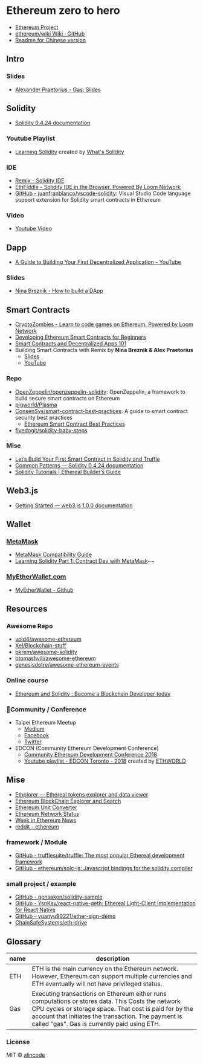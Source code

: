 # Ethereum zero to hero

* [Ethereum Project](https://ethereum.org/)
* [ethereum/wiki Wiki · GitHub](https://github.com/ethereum/wiki/wiki)
* [Readme for Chinese version](README_CN.md)

## Intro

### Slides

* [Alexander Praetorius - Gas: Slides](http://slides.com/serapath/1-gas/fullscreen)

## Solidity

* [Solidity 0.4.24 documentation](https://solidity.readthedocs.io/en/v0.4.24/)

### Youtube Playlist

* [Learning Solidity](solidity/playlist-PL16WqdAj66SCOdL6XIFbke-XQg2GW_Avg.md) created by [What's Solidity](https://www.youtube.com/channel/UCaWes1eWQ9TbzA695gl_PtA)

### IDE

* [Remix - Solidity IDE](https://remix.ethereum.org/)
* [EthFiddle - Solidity IDE in the Browser. Powered By Loom Network](https://ethfiddle.com/)
* [GitHub - juanfranblanco/vscode-solidity](https://github.com/juanfranblanco/vscode-solidity): Visual Studio Code language support extension for Solidity smart contracts in Ethereum

### Video

* [Youtube Video](youtube_video.md)

## Dapp

* [A Guide to Building Your First Decentralized Application - YouTube](https://www.youtube.com/watch?v=gSQXq2_j-mw)

### Slides

* [Nina Breznik - How to build a DApp](https://slides.com/ninabreznik/deck-11-13/fullscreen)

## Smart Contracts

* [CryptoZombies - Learn to code games on Ethereum. Powered by Loom Network](https://cryptozombies.io/)
* [Developing Ethereum Smart Contracts for Beginners](https://coursetro.com/courses/20/Developing-Ethereum-Smart-Contracts-for-Beginners)
* [Smart Contracts and Decentralized Apps 101](https://coursetro.com/posts/code/98/Smart-Contracts-and-Decentralized-Apps-101)
* Building Smart Contracts with Remix by **Nina Breznik & Alex Praetorius**
  * [Slides](http://slides.com/ninabreznik/deck-11-12/fullscreen)
  * [YouTube](https://www.youtube.com/watch?v=nAI_Cr5Y8JY&feature=youtu.be)

### Repo

* [OpenZeppelin/openzeppelin-solidity](https://github.com/OpenZeppelin/openzeppelin-solidity): OpenZeppelin, a framework to build secure smart contracts on Ethereum
* [pigworld/Plasma](https://github.com/pigworld/Plasma)
* [ConsenSys/smart-contract-best-practices](https://github.com/ConsenSys/smart-contract-best-practices): A guide to smart contract security best practices 
  * [Ethereum Smart Contract Best Practices](https://consensys.github.io/smart-contract-best-practices/)
* [fivedogit/solidity-baby-steps](https://github.com/fivedogit/solidity-baby-steps/tree/master/contracts)

### Mise

* [Let’s Build Your First Smart Contract in Solidity and Truffle](https://medium.com/etherereum-salon/hello-ethereum-solan-contract-4643118a6119)
* [Common Patterns &mdash; Solidity 0.4.24 documentation](https://solidity.readthedocs.io/en/v0.4.24/common-patterns.html)
* [Solidity Tutorials | Ethereal Builder’s Guide](https://ethereumbuilders.gitbooks.io/guide/content/en/solidity_tutorials.html)

## Web3.js

* [Getting Started — web3.js 1.0.0 documentation](https://web3js.readthedocs.io/en/1.0/getting-started.html)

## Wallet

### [MetaMask](https://metamask.io/)

* [MetaMask Compatibility Guide](https://github.com/MetaMask/faq/blob/master/DEVELOPERS.md)
* [Learning Solidity Part 1: Contract Dev with MetaMask](https://karl.tech/learning-solidity-part-1-deploy-a-contract/)~~

### [MyEtherWallet.com](https://www.myetherwallet.com/)

* [MyEtherWallet - Github](https://github.com/MyEtherWallet)

## Resources

### Awesome Repo

* [void4/awesome-ethereum](https://github.com/void4/awesome-ethereum)
* [Xel/Blockchain-stuff](https://github.com/Xel/Blockchain-stuff#ethereum-and-smart-contracts)
* [bkrem/awesome-solidity](https://github.com/bkrem/awesome-solidity)
* [btomashvili/awesome-ethereum](https://github.com/btomashvili/awesome-ethereum)
* [genesisdotre/awesome-ethereum-events](https://github.com/genesisdotre/awesome-ethereum-events)

### Online course

* [Ethereum and Solidity : Become a Blockchain Developer today](https://www.udemy.com/ethereum-and-solidity-become-a-blockchain-developer-today/)

### Community / Conference

* Taipei Ethereum Meetup
  * [Medium](https://medium.com/taipei-ethereum-meetup)
  * [Facebook](https://www.facebook.com/eth.taipei)
  * [Twitter](https://twitter.com/eth_taipei)
* EDCON (Community Ethereum Development Conference)
  * [Community Ethereum Development Conference 2018](https://edcon.io/)
  * [Youtube playlist - EDCON Toronto - 2018](EDCON/playlist-PL6-IF807eaBG5sH-SQXlosqKRM2BZkrqw.md) created by [ETHWORLD](https://www.youtube.com/channel/UC7tELjcjz84KlbQJf0t-euQ)

## Mise

* [Ethplorer — Ethereal tokens explorer and data viewer](https://ethplorer.io/)
* [Ethereum BlockChain Explorer and Search](https://etherscan.io/)
* [Ethereum Unit Converter](https://etherconverter.online/)
* [Ethereum Network Status](https://ethstats.net/)
* [Week in Ethereum News](http://www.weekinethereum.com/)
* [reddit - ethereum](https://www.reddit.com/r/ethereum/top/?t=week)

### framework / Module

* [GitHub - trufflesuite/truffle: The most popular Ethereal development framework](https://github.com/trufflesuite/truffle)
* [GitHub - ethereum/solc-js: Javascript bindings for the solidity compiler](https://github.com/ethereum/solc-js)

### small project / example

* [GitHub - gonsakon/solidity-sample](https://github.com/gonsakon/solidity-sample)
* [GitHub - YsnKsy/react-native-geth: Ethereal Light-Client implementation for React Native](https://github.com/YsnKsy/react-native-geth)
* [GitHub - yuanyu90221/ether-sign-demo](https://github.com/yuanyu90221/ether-sign-demo)
* [ChainSafeSystems/eth-drive](https://github.com/ChainSafeSystems/eth-drive)

## Glossary


name | description
---------|----------
ETH | ETH is the main currency on the Ethereum network. However, Ethereum can support multiple currencies and ETH eventually will not have privileged status.
Gas | Executing transactions on Ethereum either runs computations or stores data. This Costs the network CPU cycles or storage space. That cost is paid for by the account that initiates the transaction. The payment is called "gas". Gas is currently paid using ETH.


### License

MIT © [alincode](https://github.com/alincode)